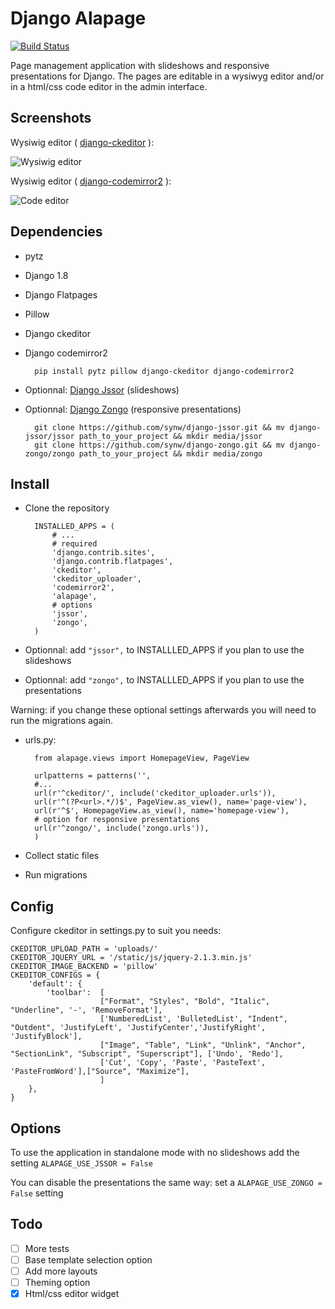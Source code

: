 Django Alapage
==============

[![Build Status](https://travis-ci.org/synw/django-alapage.svg?branch=master)](https://travis-ci.org/synw/django-alapage) 

Page management application with slideshows and responsive presentations for Django. 
The pages are editable in a wysiwyg editor and/or in a html/css code editor in the admin interface.

Screenshots
--------------

Wysiwig editor ( [django-ckeditor](https://github.com/django-ckeditor/django-ckeditor) ):

![Wysiwig editor](https://raw.github.com/synw/django-alapage/master/docs/img/wysiwyg_editor.png)

Wysiwig editor ( [django-codemirror2](https://github.com/sk1p/django-codemirror2) ):

![Code editor](https://raw.github.com/synw/django-alapage/master/docs/img/code_editor.png)

Dependencies
--------------

- pytz
- Django 1.8
- Django Flatpages
- Pillow
- Django ckeditor
- Django codemirror2

		pip install pytz pillow django-ckeditor django-codemirror2
		
- Optionnal: [Django Jssor](https://github.com/synw/django-jssor) (slideshows)
- Optionnal: [Django Zongo](https://github.com/synw/django-zongo) (responsive presentations)

		git clone https://github.com/synw/django-jssor.git && mv django-jssor/jssor path_to_your_project && mkdir media/jssor
		git clone https://github.com/synw/django-zongo.git && mv django-zongo/zongo path_to_your_project && mkdir media/zongo
		

Install
--------------

- Clone the repository

		INSTALLED_APPS = (
			# ...
			# required
			'django.contrib.sites',
    		'django.contrib.flatpages',
		    'ckeditor',
		    'ckeditor_uploader',
		    'codemirror2',
		    'alapage',
			# options 
		    'jssor',
		    'zongo',
		)

- Optionnal: add `"jssor",` to INSTALLLED_APPS if you plan to use the slideshows
- Optionnal: add `"zongo",` to INSTALLLED_APPS if you plan to use the presentations

Warning: if you change these optional settings afterwards you will need to run the migrations again.

- urls.py:

		from alapage.views import HomepageView, PageView

		urlpatterns = patterns('',
		#...
		url(r'^ckeditor/', include('ckeditor_uploader.urls')),
	    url(r'^(?P<url>.*/)$', PageView.as_view(), name='page-view'),
	    url(r'^$', HomepageView.as_view(), name='homepage-view'),
	    # option for responsive presentations
	    url(r'^zongo/', include('zongo.urls')),
	    )
    
- Collect static files
- Run migrations

Config
--------------

Configure ckeditor in settings.py to suit you needs:

	CKEDITOR_UPLOAD_PATH = 'uploads/'
	CKEDITOR_JQUERY_URL = '/static/js/jquery-2.1.3.min.js'
	CKEDITOR_IMAGE_BACKEND = 'pillow'
	CKEDITOR_CONFIGS = {
	    'default': {
	        'toolbar':  [
	                    ["Format", "Styles", "Bold", "Italic", "Underline", '-', 'RemoveFormat'],
	                    ['NumberedList', 'BulletedList', "Indent", "Outdent", 'JustifyLeft', 'JustifyCenter','JustifyRight', 'JustifyBlock'],
	                    ["Image", "Table", "Link", "Unlink", "Anchor", "SectionLink", "Subscript", "Superscript"], ['Undo', 'Redo'],
	                    ['Cut', 'Copy', 'Paste', 'PasteText', 'PasteFromWord'],["Source", "Maximize"],
	                    ]
	    },
	}

Options
--------------

To use the application in standalone mode with no slideshows add the setting `ALAPAGE_USE_JSSOR = False`

You can disable the presentations the same way: set a `ALAPAGE_USE_ZONGO = False` setting

Todo
--------------

- [ ] More tests
- [ ] Base template selection option
- [ ] Add more layouts
- [ ] Theming option
- [x] Html/css editor widget
